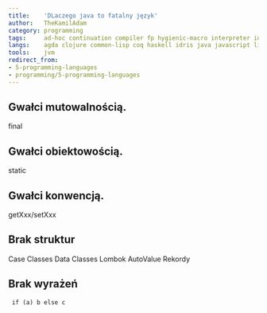 ```yaml
---
title:    'DLaczego java to fatalny język'
author:   TheKamilAdam
category: programming
tags:     ad-hoc continuation compiler fp hygienic-macro interpreter io json oop trait type-class
langs:    agda clojure common-lisp coq haskell idris java javascript lisp meta-language ocaml purescript racket reasonml rust scala scheme standard-ml typed-clojure typed-racket
tools:    jvm
redirect_from:
- 5-programming-languages
- programming/5-programming-languages
---
```


## Gwałci mutowalnością.

final 

## Gwałci obiektowością.

static

## Gwałci konwencją.

getXxx/setXxx


## Brak struktur
Case Classes
Data Classes
Lombok
AutoValue
Rekordy

## Brak wyrażeń

` if (a) b else c`